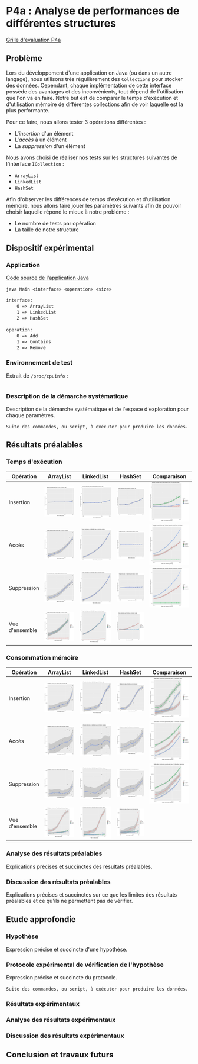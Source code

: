 # P4a : Analyse de performances de différentes structures

[Grille d'évaluation P4a](https://docs.google.com/spreadsheets/d/1Ki0FJpb8fR_yDCS4hYwoEPKs_Ap4UxTZ5MOpkdj0GVU/edit#gid=0)

## Problème

Lors du développement d'une application en Java (ou dans un autre langage), nous utilisons très régulièrement des `Collections` pour stocker des données. Cependant, chaque implémentation de cette interface possède des avantages et des inconvénients, tout dépend de l'utilisation que l'on va en faire.
Notre but est de comparer le temps d'éxécution et d'utilisation mémoire de différentes collections afin de voir laquelle est la plus performante.

Pour ce faire, nous allons tester 3 opérations différentes :
- L'*insertion* d'un élément
- L'*accès* à un élément
- La *suppression* d'un élément

Nous avons choisi de réaliser nos tests sur les structures suivantes de l'interface `ICollection` :
- `ArrayList`
- `LinkedList`
- `HashSet`

Afin d'observer les différences de temps d'exécution et d'utilisation mémoire, nous allons faire jouer les paramètres suivants afin
de pouvoir choisir laquelle répond le mieux à notre problème :
- Le nombre de tests par opération
- La taille de notre structure

## Dispositif expérimental

### Application

[Code source de l'application Java](chemin)

```
java Main <interface> <operation> <size>
```
```
interface:
    0 => ArrayList
    1 => LinkedList
    2 => HashSet

operation:
    0 => Add
    1 => Contains
    2 => Remove
 ```

### Environnement de test

Extrait de `/proc/cpuinfo` :
```
```

### Description de la démarche systématique

Description de la démarche systématique et de l'espace d'exploration pour chaque paramètres.

```
Suite des commandes, ou script, à exécuter pour produire les données.
```

## Résultats préalables

### Temps d'exécution

| Opération            | ArrayList                 | LinkedList                | HashSet                   | Comparaison               |
|----------------------|---------------------------|---------------------------|---------------------------|---------------------------|
| Insertion            | ![plot](plots/ExecTime_ArrayList_add_.jpg) | ![plot](plots/ExecTime_LinkedList_add_.jpg) | ![plot](plots/ExecTime_HashSet_add_.jpg) | ![plot](plots/ExecTime_toutes_add_.jpg) |
| Accès                | ![plot](plots/ExecTime_ArrayList_contains_.jpg) | ![plot](plots/ExecTime_LinkedList_contains_.jpg) | ![plot](plots/ExecTime_HashSet_contains_.jpg) | ![plot](plots/ExecTime_toutes_contains_.jpg) |
| Suppression          | ![plot](plots/ExecTime_ArrayList_remove_.jpg) | ![plot](plots/ExecTime_LinkedList_remove_.jpg) | ![plot](plots/ExecTime_HashSet_remove_.jpg) | ![plot](plots/ExecTime_toutes_remove_.jpg) |
| Vue d'ensemble       | ![plot](plots/ExecTime_ArrayList_tous_.jpg) | ![plot](plots/ExecTime_LinkedList_tous_.jpg) | ![plot](plots/ExecTime_HashSet_tous_.jpg) |                          |

### Consommation mémoire

| Opération            | ArrayList                 | LinkedList                | HashSet                   | Comparaison               |
|----------------------|---------------------------|---------------------------|---------------------------|---------------------------|
| Insertion            | ![plot](plots/MemoryUsage_ArrayList_add_.jpg) | ![plot](plots/MemoryUsage_LinkedList_add_.jpg) | ![plot](plots/MemoryUsage_HashSet_add_.jpg) | ![plot](plots/MemoryUsage_toutes_add_.jpg) |
| Accès                | ![plot](plots/MemoryUsage_ArrayList_contains_.jpg) | ![plot](plots/MemoryUsage_LinkedList_contains_.jpg) | ![plot](plots/MemoryUsage_HashSet_contains_.jpg) | ![plot](plots/MemoryUsage_toutes_contains_.jpg) |
| Suppression          | ![plot](plots/MemoryUsage_ArrayList_remove_.jpg) | ![plot](plots/MemoryUsage_LinkedList_remove_.jpg) | ![plot](plots/MemoryUsage_HashSet_remove_.jpg) | ![plot](plots/MemoryUsage_toutes_remove_.jpg) |
| Vue d'ensemble       | ![plot](plots/MemoryUsage_HashSet_tous_.jpg) | ![plot](plots/MemoryUsage_LinkedList_tous_.jpg) | ![plot](plots/MemoryUsage_ArrayList_tous_.jpg) |                          |

### Analyse des résultats préalables

Explications précises et succinctes des résultats préalables.

### Discussion des résultats préalables

Explications précises et succinctes sur ce que les limites des résultats
préalables et ce qu'ils ne permettent pas de vérifier.

## Etude approfondie

### Hypothèse

Expression précise et succincte d'une hypothèse.

### Protocole expérimental de vérification de l'hypothèse

Expression précise et succincte du protocole.

```
Suite des commandes, ou script, à exécuter pour produire les données.
```

### Résultats expérimentaux

### Analyse des résultats expérimentaux

### Discussion des résultats expérimentaux

## Conclusion et travaux futurs
